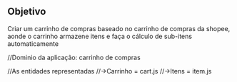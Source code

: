 ## Objetivo

Criar um carrinho de compras baseado no carrinho de compras da shopee, aonde o carrinho armazene itens e faça o cálculo de sub-itens automaticamente

//Dominio da aplicação: carrinho de compras

//As entidades representadas
//->Carrinho = cart.js
//->Itens = item.js
